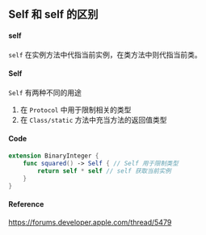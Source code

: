 ## Self 和 self 的区别

#### self

`self` 在实例方法中代指当前实例，在类方法中则代指当前类。



#### Self

`Self` 有两种不同的用途

1. 在 `Protocol` 中用于限制相关的类型
2. 在 `Class/static` 方法中充当方法的返回值类型



#### Code

```swift
extension BinaryInteger {
    func squared() -> Self { // Self 用于限制类型
        return self * self // self 获取当前实例
    }
}
```



#### Reference

https://forums.developer.apple.com/thread/5479